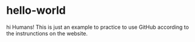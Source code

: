 # hello-world
hi Humans!
This is just an example to practice to use GitHub according to the instrunctions on the website.

